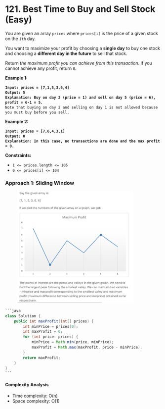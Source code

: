 # 121. Best Time to Buy and Sell Stock (Easy)

You are given an array `prices` where `prices[i]` is the price of a given stock on the `ith` day.

You want to maximize your profit by choosing a **single day** to buy one stock and choosing a **different day in the future** to sell that stock.

Return _the maximum profit you can achieve from this transaction_. If you cannot achieve any profit, return `0`.

&#x20;

**Example 1:**

<pre><code><strong>Input: prices = [7,1,5,3,6,4]
</strong><strong>Output: 5
</strong><strong>Explanation: Buy on day 2 (price = 1) and sell on day 5 (price = 6), profit = 6-1 = 5.
</strong>Note that buying on day 2 and selling on day 1 is not allowed because you must buy before you sell.
</code></pre>

**Example 2:**

<pre><code><strong>Input: prices = [7,6,4,3,1]
</strong><strong>Output: 0
</strong><strong>Explanation: In this case, no transactions are done and the max profit = 0.
</strong></code></pre>

&#x20;

**Constraints:**

* `1 <= prices.length <= 105`
* `0 <= prices[i] <= 104`

### Approach 1: Sliding Window

<figure><img src="../../../.gitbook/assets/image (9).png" alt="" width="375"><figcaption></figcaption></figure>

````java
```java
class Solution {
    public int maxProfit(int[] prices) {
        int minPrice = prices[0];
        int maxProfit = 0;
        for (int price: prices) {
            minPrice = Math.min(price, minPrice);
            maxProfit = Math.max(maxProfit, price - minPrice);
        }
        return maxProfit;
    }
}
```
````

#### Complexity Analysis

* Time complexity: O(n)
* Space complexity: O(1)

